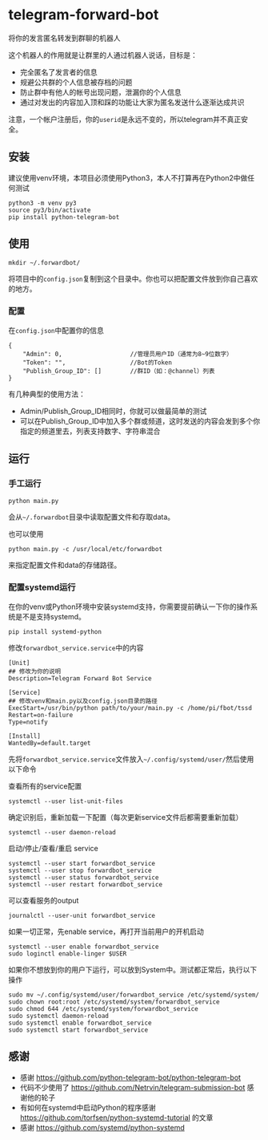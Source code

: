 # telegram-forward-bot
将你的发言匿名转发到群聊的机器人

这个机器人的作用就是让群里的人通过机器人说话，目标是：

* 完全匿名了发言者的信息
* 规避公共群的个人信息被存档的问题
* 防止群中有他人的帐号出现问题，泄漏你的个人信息
* 通过对发出的内容加入顶和踩的功能让大家为匿名发送什么逐渐达成共识

注意，一个帐户注册后，你的`userid`是永远不变的，所以telegram并不真正安全。

## 安装

建议使用venv环境，本项目必须使用Python3，本人不打算再在Python2中做任何测试

```
python3 -m venv py3
source py3/bin/activate
pip install python-telegram-bot
```

## 使用

```
mkdir ~/.forwardbot/
```

将项目中的`config.json`复制到这个目录中。你也可以把配置文件放到你自己喜欢的地方。

### 配置

在`config.json`中配置你的信息

```
{
    "Admin": 0,                   //管理员用户ID（通常为8~9位数字）
    "Token": "",                  //Bot的Token
    "Publish_Group_ID": []        //群ID（如：@channel）列表
}
```

有几种典型的使用方法：

* Admin/Publish_Group_ID相同时，你就可以做最简单的测试
* 可以在Publish_Group_ID中加入多个群或频道，这时发送的内容会发到多个你指定的频道里去，列表支持数字、字符串混合

## 运行

### 手工运行

```
python main.py
```

会从`~/.forwardbot`目录中读取配置文件和存取data。

也可以使用

```
python main.py -c /usr/local/etc/forwardbot
```

来指定配置文件和data的存储路径。

### 配置systemd运行

在你的venv或Python环境中安装systemd支持，你需要提前确认一下你的操作系统是不是支持systemd。

```
pip install systemd-python
```

修改`forwardbot_service.service`中的内容

```
[Unit]
## 修改为你的说明
Description=Telegram Forward Bot Service

[Service]
## 修改venv和main.py以及config.json目录的路径
ExecStart=/usr/bin/python path/to/your/main.py -c /home/pi/fbot/tssd
Restart=on-failure
Type=notify

[Install]
WantedBy=default.target
```

先将`forwardbot_service.service`文件放入`~/.config/systemd/user/`然后使用以下命令

查看所有的service配置

```
systemctl --user list-unit-files 
```

确定识别后，重新加载一下配置（每次更新service文件后都需要重新加载）

```
systemctl --user daemon-reload
```

启动/停止/查看/重启 service

```
systemctl --user start forwardbot_service
systemctl --user stop forwardbot_service
systemctl --user status forwardbot_service
systemctl --user restart forwardbot_service
```

可以查看服务的output

```
journalctl --user-unit forwardbot_service
```

如果一切正常，先enable service，再打开当前用户的开机启动

```
systemctl --user enable forwardbot_service
sudo loginctl enable-linger $USER
```

如果你不想放到你的用户下运行，可以放到System中。测试都正常后，执行以下操作

```
sudo mv ~/.config/systemd/user/forwardbot_service /etc/systemd/system/
sudo chown root:root /etc/systemd/system/forwardbot_service
sudo chmod 644 /etc/systemd/system/forwardbot_service
sudo systemctl daemon-reload
sudo systemctl enable forwardbot_service
sudo systemctl start forwardbot_service
```

## 感谢

* 感谢 https://github.com/python-telegram-bot/python-telegram-bot
* 代码不少使用了 https://github.com/Netrvin/telegram-submission-bot 感谢他的轮子
* 有如何在systemd中启动Python的程序感谢 https://github.com/torfsen/python-systemd-tutorial 的文章
* 感谢 https://github.com/systemd/python-systemd